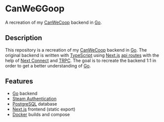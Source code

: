 # CanWe~~C~~Goop

A recreation of my [CanWeCoop][canwecoop] backend in [Go][golang].

## Description

This repository is a recreation of my [CanWeCoop][canwecoop] backend in [Go][golang]. The original backend is written with [TypeScript][typescript] using [Next.js][nextjs] [api routes][nextapi] with the help of [Next Connect][nextconnect] and [TRPC][trpc]. The goal is to recreate the backend 1:1 in order to get a better understanding of [Go][golang].

## Features

- [Go][golang] backend
- [Steam Authentication][steam]
- [PostgreSQL][postgres] database
- [Next.js][nextjs] frontend (static export)
- [Docker][docker] builds and compose

[canwecoop]: https://github.com/xdarkyne/canwecoop
[golang]: https://go.dev
[typescript]: https://www.typescriptlang.org
[nextjs]: https://nextjs.org
[nextapi]: https://nextjs.org/docs/api-routes/introduction
[nextconnect]: https://www.npmjs.com/package/next-connect
[trpc]: https://trpc.io
[postgres]: https://www.postgresql.org
[docker]: https://www.docker.com
[steam]: https://steamcommunity.com
